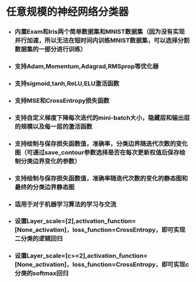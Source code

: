 # 任意规模的神经网络分类器
- ### 内置Exam和Iris两个简单数据集和MNIST数据集（因为没有实现并行加速，所以无法在短时间内训练MNIST数据集，可以选择分割数据集的一部分进行训练）
- ### 支持Adam,Momentum,Adagrad,RMSprop等优化器
- ### 支持sigmoid,tanh,ReLU,ELU激活函数
- ### 支持MSE和CrossEntropy损失函数
- ### 支持自定义梯度下降每次迭代的mini-batch大小，隐藏层和输出层的规模以及每一层的激活函数
- ### 支持绘制与保存损失函数值，准确率，分类边界随迭代次数的变化图（可通过save_contour参数选择是否在每次更新权值后保存绘制分类边界变化的参数）
- ### 支持绘制与保存损失函数值，准确率随迭代次数的变化的静态图和最终的分类边界静态图
- ### 适用于对于机器学习算法的学习与交流
- ### 设置Layer_scale=[2],activation_function=[None_activation]，loss_function=CrossEntropy，即可实现二分类的逻辑回归
- ### 设置Layer_scale=[c>=2],activation_function=[None_activation]，loss_function=CrossEntropy，即可实现c分类的softmax回归
